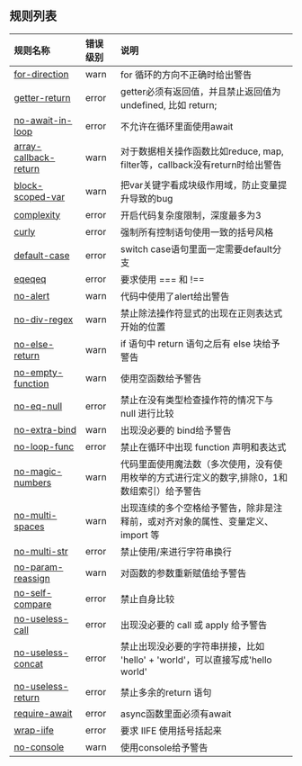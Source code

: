 ## 规则列表

| 规则名称        | 错误级别           | 说明  |
| :------------- |:-------------| :-----|
| [for-direction](https://eslint.org/docs/rules/for-direction) | warn | for 循环的方向不正确时给出警告 |
| [getter-return](https://eslint.org/docs/rules/getter-return)      | error | getter必须有返回值，并且禁止返回值为undefined, 比如 return;  |
| [no-await-in-loop](https://eslint.org/docs/rules/no-await-in-loop)| error | 不允许在循环里面使用await |
| [array-callback-return](https://eslint.org/docs/rules/array-callback-return) | warn | 对于数据相关操作函数比如reduce, map, filter等，callback没有return时给出警告 |
| [block-scoped-var](https://eslint.org/docs/rules/block-scoped-var) | warn | 把var关键字看成块级作用域，防止变量提升导致的bug |
| [complexity](https://eslint.org/docs/rules/complexity) | error | 开启代码复杂度限制，深度最多为3 |
| [curly](https://eslint.bootcss.com/docs/rules/curly/)  | error | 强制所有控制语句使用一致的括号风格|
| [default-case](https://eslint.org/docs/rules/default-case) | error | switch case语句里面一定需要default分支 |
| [eqeqeq](https://eslint.bootcss.com/docs/rules/eqeqeq/)  |error  | 要求使用 === 和 !==
| [no-alert](https://eslint.org/docs/rules/no-alert) | warn | 代码中使用了alert给出警告 |
| [no-div-regex](https://eslint.bootcss.com/docs/rules/no-div-regex/) | warn | 禁止除法操作符显式的出现在正则表达式开始的位置
| [no-else-return](https://eslint.bootcss.com/docs/rules/no-else-return/) | warn |  if 语句中 return 语句之后有 else 块给予警告
| [no-empty-function](https://eslint.org/docs/rules/no-empty-function) | warn | 使用空函数给予警告
| [no-eq-null](https://eslint.org/docs/rules/no-eq-null)| error | 禁止在没有类型检查操作符的情况下与 null 进行比较|
| [no-extra-bind](https://eslint.org/docs/rules/no-extra-bind) | warn | 出现没必要的 bind给予警告 |
| [no-loop-func](https://eslint.bootcss.com/docs/rules/no-loop-func/) | error | 禁止在循环中出现 function 声明和表达式 |
| [no-magic-numbers](https://eslint.org/docs/rules/no-magic-numbers) | warn | 代码里面使用魔法数（多次使用，没有使用枚举的方式进行定义的数字,排除0，1和数组索引）给予警告 |
| [no-multi-spaces](https://eslint.org/docs/rules/no-multi-spaces) | warn | 出现连续的多个空格给予警告，除非是注释前，或对齐对象的属性、变量定义、import 等|
| [no-multi-str](https://eslint.org/docs/rules/no-multi-str) | error | 禁止使用/来进行字符串换行 |
| [no-param-reassign](https://eslint.org/docs/rules/no-param-reassign) | warn |对函数的参数重新赋值给予警告 |
| [no-self-compare](https://eslint.bootcss.com/docs/rules/no-self-compare/)| error | 禁止自身比较 |
| [no-useless-call](https://eslint.org/docs/rules/no-useless-call) | error | 出现没必要的 call 或 apply 给予警告|
| [no-useless-concat](https://eslint.org/docs/rules/no-useless-concat) | error | 禁止出现没必要的字符串拼接，比如 'hello' + 'world'，可以直接写成'hello world' |
| [no-useless-return](https://eslint.org/docs/rules/no-useless-return) | error | 禁止多余的return 语句 |
| [require-await](https://eslint.org/docs/rules/require-await) | error | async函数里面必须有await |
| [wrap-iife](https://eslint.bootcss.com/docs/rules/wrap-iife/)| error| 要求 IIFE 使用括号括起来|
| [no-console](https://eslint.org/docs/rules/no-console)| warn| 使用console给予警告 |
